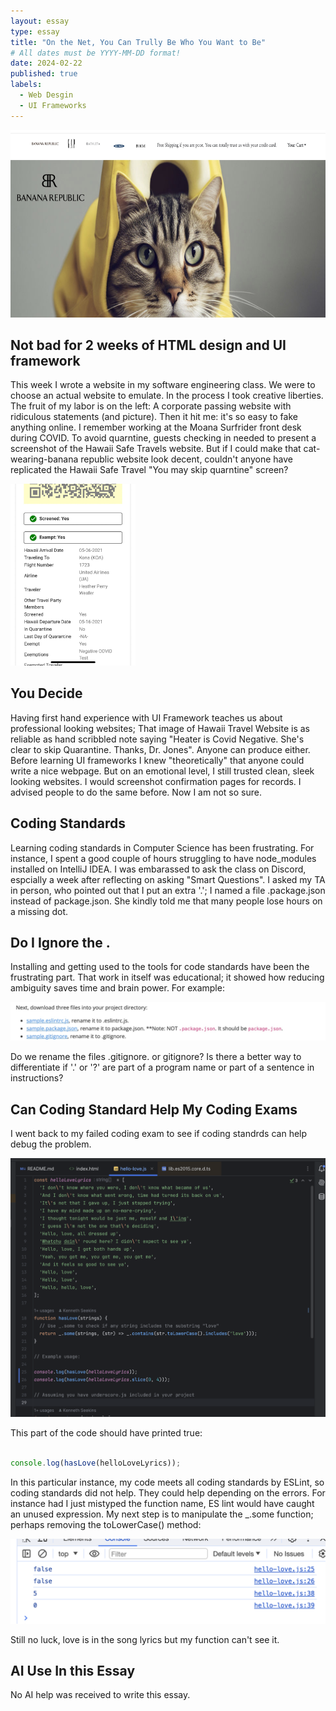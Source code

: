 ```yaml
---
layout: essay
type: essay
title: "On the Net, You Can Trully Be Who You Want to Be"
# All dates must be YYYY-MM-DD format!
date: 2024-02-22
published: true
labels:
  - Web Desgin 
  - UI Frameworks
---
```

<img width="700px" height ="300px" class="rounded float-start pe-4" src="./Fake-bananarepublic.jpg">





## Not bad for 2 weeks of HTML design and UI framework 

This week I wrote a website in my software engineering class. We were to choose an actual website to emulate. In the process I took creative liberties. The fruit of my labor is on the left: A corporate passing website with ridiculous statements (and picture). Then it hit me: it's so easy to fake anything online. I remember working at the Moana Surfrider front desk during COVID. To avoid quarntine, guests checking in needed to present a screenshot of the Hawaii Safe Travels website. But if I could make that cat-wearing-banana republic website look decent, couldn't anyone have replicated the Hawaii Safe Travel "You may skip quarntine" screen?

 

<img width="200px"  class="rounded float-start pe-4" src="./IMG_2709.jpg">


##  You Decide
Having first hand experience with UI Framework teaches us about professional looking websites; That image of Hawaii Travel Website is as reliable as hand scribbled note saying "Heater is Covid Negative. She's clear to skip Quarantine. Thanks, Dr. Jones". Anyone can produce either. Before learning UI frameworks I knew "theoretically" that anyone could write a nice webpage. But on an emotional level, I still trusted clean, sleek looking websites. I would screenshot confirmation pages for records. I advised people to do the same before. Now I am not so sure. 





## Coding Standards 

Learning coding standards in Computer Science has been frustrating. For instance, I spent a good couple of hours struggling to have node_modules installed on IntelliJ IDEA. I was embarassed to ask the class on Discord, espcially a week after reflecting on asking "Smart Questions".  I asked my TA in person, who pointed out that I put an extra '.'; I named a file .package.json instead of package.json. She kindly told me that many people lose hours on a missing dot. 

  
## Do I Ignore the .

Installing and getting used to the tools for code standards have been the frustrating part. That work in itself was educational; it showed how reducing ambiguity saves time and brain power. For example: 

<img class= "img-fluid" src= "./instruction2.8.24 ICS 314.png">

Do we rename the files .gitignore. or gitignore? Is there a better way to differentiate if '.' or '?' are part of a program name or part of a sentence in instructions? 

## Can Coding Standard Help My Coding Exams

I went back to my failed coding exam to see if coding standrds can help debug the problem. 

<img class = "img-fluid" src= "./2.8.24.icsexam314.png">

This part of the code should have printed true:
```javascript

console.log(hasLove(helloLoveLyrics)); 

```
In this particular instance, my code meets all coding standards by ESLint, so coding standards did not help. They could help depending on the errors. For instance had I just mistyped the function name, ES lint would have caught an unused expression. My next step is to manipulate the _.some function; perhaps removing the toLowerCase() method:

<img class = "img-fluid" src= "./noLuckyet2.8.24ICS314.png">

Still no luck, love is in the song lyrics but my function can't see it. 

## AI Use In this Essay

No AI help was received to write this essay. 
